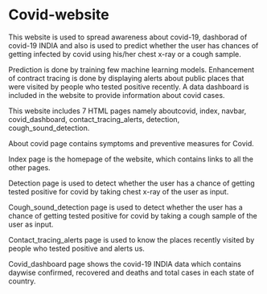# Covid-website

This website is used to spread awareness about covid-19, dashborad of covid-19 INDIA and also is used to predict whether the user has chances of getting infected by covid using his/her chest x-ray or a cough sample. 

Prediction is done by training few machine learning models. 
Enhancement of contract tracing is done by displaying alerts about public places that were visited by people who tested positive recently.
A data dashboard is included in the website to provide information about covid cases.

This website includes 7 HTML pages namely aboutcovid, index, navbar, covid_dashboard, contact_tracing_alerts, detection, cough_sound_detection.

About covid page contains symptoms and preventive measures for Covid.

Index page is the homepage of the website, which contains links to all the other pages.

Detection page is used to detect whether the user has a chance of getting tested positive for covid by taking chest x-ray of the user as input.

Cough_sound_detection page is used to detect whether the user has a chance of getting tested positive for covid by taking a cough sample of the user as input.

Contact_tracing_alerts page is used to know the places recently visited by people who tested positive and alerts us.

Covid_dashboard page shows the covid-19 INDIA data which contains daywise confirmed, recovered and deaths and total cases in each state of country.
 
